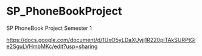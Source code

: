 # SP_PhoneBookProject
 SP PhoneBook Project Semester 1


https://docs.google.com/document/d/1UxO5yLDaXUyjj1R220plTAkSURPtGie2SguLVHmbMKc/edit?usp=sharing
